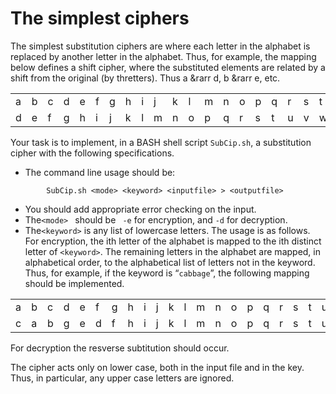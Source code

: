 The simplest ciphers
==================

<p>The simplest substitution ciphers are where each letter in the alphabet is replaced by another letter in the alphabet. Thus, for example, the mapping below defines a shift cipher, where the substituted elements are related by a shift from the original (by thretters). Thus a &rarr d, b &rarr e, etc. </p>

<table>
    <tr>
<td>a</td><td>b</td><td>c</td><td>d</td><td>e</td><td>f</td><td>g</td><td>h</td><td>i</td><td>j</td><td>k</td><td>l</td><td>m</td><td>n</td><td>o</td><td>p</td><td>q</td><td>r</td><td>s</td><td>t</td><td>u</td><td>v</td><td>w</td><td>x</td><td>y</td><td>z</td>
    </tr>
    <tr>
<td>d</td><td>e</td><td>f</td><td>g</td><td>h</td><td>i</td><td>j</td><td>k</td><td>l</td><td>m</td><td>n</td><td>o</td><td>p</td><td>q</td><td>r</td><td>s</td><td>t</td><td>u</td><td>v</td><td>w</td><td>x</td><td>y</td><td>z</td><td>a</td><td>b</td><td>c</td>
    </tr>
</table>

Your task is to implement, in a BASH shell script `SubCip.sh`, a substitution cipher with the following specifications.

* The command line usage should be:
```shell
        SubCip.sh <mode> <keyword> <inputfile> > <outputfile>
```        
* You should add appropriate error checking on the input.
* The`<mode> ` should be ` -e` for encryption, and `-d` for decryption.
* The`<keyword>` is any list of lowercase letters. The usage is as follows.
For encryption, the ith letter of the alphabet is mapped to the ith distinct letter of `<keyword>`. The remaining letters in the alphabet are mapped, in alphabetical order, to the alphabetical list of letters not in the keyword. Thus, for example, if the keyword is “`cabbage`”, the following mapping should be implemented.

<table>
    <tr>
<td>a</td><td>b</td><td>c</td><td>d</td><td>e</td><td>f</td><td>g</td><td>h</td><td>i</td><td>j</td><td>k</td><td>l</td><td>m</td><td>n</td><td>o</td><td>p</td><td>q</td><td>r</td><td>s</td><td>t</td><td>u</td><td>v</td><td>w</td><td>x</td><td>y</td><td>z</td>
    </tr>
    <tr>
<td>c</td><td>a</td><td>b</td><td>g</td><td>e</td><td>d</td><td>f</td><td>h</td><td>i</td><td>j</td><td>k</td><td>l</td><td>m</td><td>n</td><td>o</td><td>p</td><td>q</td><td>r</td><td>s</td><td>t</td><td>u</td><td>v</td><td>w</td><td>x</td><td>y</td><td>z</td>
    </tr>
</table>

For decryption the resverse subtitution should occur.

The cipher acts only on lower case, both in the input file and in the key. Thus, in particular, any upper case letters are ignored.


